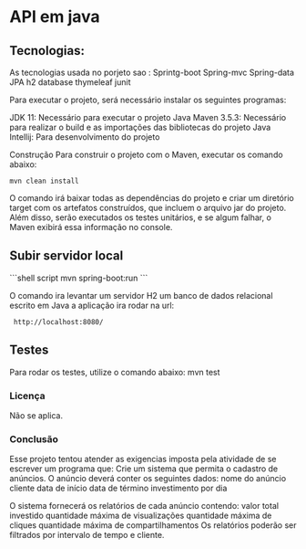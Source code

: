 # API em java

<h2>Tecnologias:</h2>
As tecnologias usada no porjeto sao :
Sprintg-boot
Spring-mvc
Spring-data
JPA
h2 database
thymeleaf
junit

Para executar o projeto, será necessário instalar os seguintes programas:

JDK 11: Necessário para executar o projeto Java
Maven 3.5.3: Necessário para realizar o build e as  importações das bibliotecas do projeto Java
Intellij: Para desenvolvimento do projeto

Construção
Para construir o projeto com o Maven, executar os comando abaixo:

```shell script
mvn clean install
```
O comando irá baixar todas as dependências do projeto e criar um diretório target com os
artefatos construídos, que incluem o arquivo jar do projeto. Além disso, serão executados
os testes unitários, e se algum falhar, o Maven exibirá essa informação no console.

<h2>Subir servidor local </h2>
```shell script
mvn spring-boot:run
```

O comando ira levantar um servidor H2 um banco de dados relacional escrito em Java
a aplicação ira rodar na url: 

```shell script
 http://localhost:8080/
```



<h2>Testes </h2>
Para rodar os testes, utilize o comando abaixo:
mvn test


 <h3>Licença</h3>
Não se aplica.

<h3>Conclusão</h3>
Esse projeto tentou atender as exigencias imposta pela atividade de se escrever um programa que:
Crie um sistema que permita o cadastro de anúncios. O anúncio deverá conter os seguintes dados:
nome do anúncio
cliente
data de início
data de término
investimento por dia

O sistema fornecerá os relatórios de cada anúncio contendo:
valor total investido
quantidade máxima de visualizações
quantidade máxima de cliques
quantidade máxima de compartilhamentos
Os relatórios poderão ser filtrados por intervalo de tempo e cliente.
